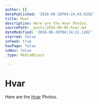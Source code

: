 ```yaml
---
author: []
datePublished: '2016-06-20T04:24:43.620Z'
title: Hvar
description: Here are the Hvar Photos.
sourcePath: _posts/2016-06-05-hvar.md
dateModified: '2016-06-20T04:24:21.126Z'
starred: false
inFeed: true
hasPage: false
inNav: false
_type: MediaObject

---
```

# Hvar

Here are the [Hvar][0] Photos.

[0]: http://www.acevedophoto.net/Hvar/n-5fR9Hw